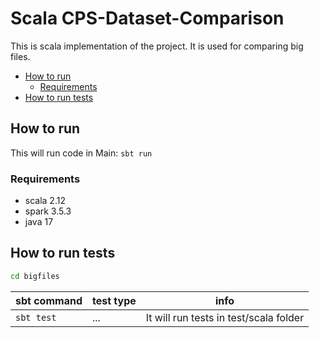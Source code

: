 # Scala CPS-Dataset-Comparison 
This is scala implementation of the project. It is used for comparing big files.

- [How to run](#how-to-run)
  - [Requirements](#requirements)
- [How to run tests](#how-to-run-tests)

## How to run

This will run code in Main:
`sbt run`
### Requirements
- scala 2.12
- spark 3.5.3
- java 17
## How to run tests
```bash
cd bigfiles
```
| sbt command | test type | info                                   |
| ----------- |-----------|----------------------------------------|
| `sbt test`  | ...       | It will run tests in test/scala folder |